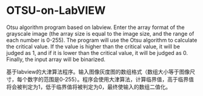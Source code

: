 # OTSU-on-LabVIEW
Otsu algorithm program based on labview. Enter the array format of the grayscale image (the array size is equal to the image size, and the range of each number is 0-255). The program will use the Otsu algorithm to calculate the critical value. If the value is higher than the critical value, it will be judged as 1, and if it is lower than the critical value, it will be judged as 0. Finally, the input array will be binarized.

基于labview的大津算法程序。输入图像灰度图的数组格式（数组大小等于图像尺寸，每个数字的范围是0-255）。程序会使用大津算法，计算临界值，高于临界值将会被判定为1，低于临界值将被判定为0，最终使输入的数组二值化。
